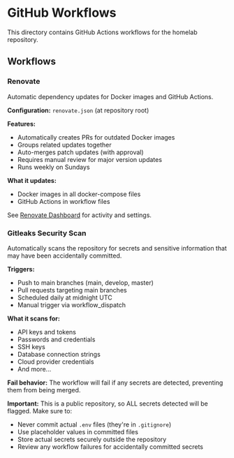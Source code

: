 # GitHub Workflows

This directory contains GitHub Actions workflows for the homelab repository.

## Workflows

### Renovate

Automatic dependency updates for Docker images and GitHub Actions.

**Configuration:** `renovate.json` (at repository root)

**Features:**
- Automatically creates PRs for outdated Docker images
- Groups related updates together
- Auto-merges patch updates (with approval)
- Requires manual review for major version updates
- Runs weekly on Sundays

**What it updates:**
- Docker images in all docker-compose files
- GitHub Actions in workflow files

See [Renovate Dashboard](https://github.com/apps/renovate) for activity and settings.

### Gitleaks Security Scan

Automatically scans the repository for secrets and sensitive information that may have been accidentally committed.

**Triggers:**
- Push to main branches (main, develop, master)
- Pull requests targeting main branches
- Scheduled daily at midnight UTC
- Manual trigger via workflow_dispatch

**What it scans for:**
- API keys and tokens
- Passwords and credentials
- SSH keys
- Database connection strings
- Cloud provider credentials
- And more...

**Fail behavior:** 
The workflow will fail if any secrets are detected, preventing them from being merged.

**Important:** This is a public repository, so ALL secrets detected will be flagged. Make sure to:
- Never commit actual `.env` files (they're in `.gitignore`)
- Use placeholder values in committed files
- Store actual secrets securely outside the repository
- Review any workflow failures for accidentally committed secrets

